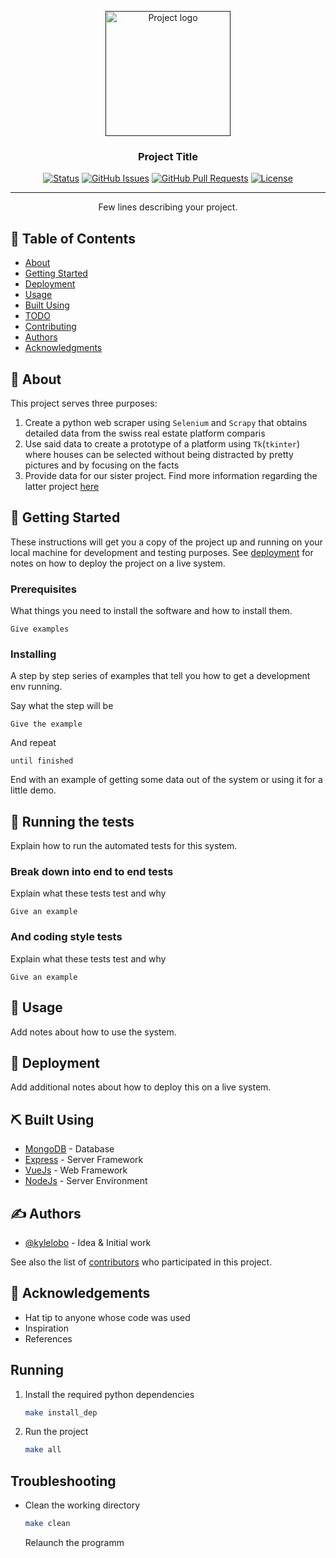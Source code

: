 <p align="center">
  <a href="" rel="noopener">
 <img width=200px height=200px src="https://gifimage.net/wp-content/uploads/2017/11/its-free-real-estate-gif-1.gif" alt="Project logo"></a>
</p>

<h3 align="center">Project Title</h3>

<div align="center">

[![Status](https://img.shields.io/badge/status-active-success.svg)]()
[![GitHub Issues](https://img.shields.io/badge/issues-0%20open-success)](https://github.com/mazzogin/UNIL-Advanced-Programming-Project-2022/issues)
[![GitHub Pull Requests](https://img.shields.io/github/issues-pr/kylelobo/The-Documentation-Compendium.svg)](https://github.com/mazzogin/UNIL-Advanced-Programming-Project-2022/pulls)
[![License](https://img.shields.io/badge/license-MIT-blue.svg)](/LICENSE)

</div>

---

<p align="center"> Few lines describing your project.
    <br> 
</p>

## 📝 Table of Contents

- [About](#about)
- [Getting Started](#getting_started)
- [Deployment](#deployment)
- [Usage](#usage)
- [Built Using](#built_using)
- [TODO](TODO.md)
- [Contributing](../CONTRIBUTING.md)
- [Authors](#authors)
- [Acknowledgments](#acknowledgement)

## 🧐 About <a name = "about"></a>

This project serves three purposes:
1. Create a python web scraper using `Selenium` and `Scrapy` that obtains detailed data from the swiss real estate platform comparis
2. Use said data to create a prototype of a platform using `Tk`(`tkinter`) where houses can be selected without being distracted by pretty pictures and by focusing on the facts
3. Provide data for our sister project. Find more information regarding the latter project [here](https://github.com/mazzogin/UNIL-Advanced-Data-Analysis-Project-2022)

## 🏁 Getting Started <a name = "getting_started"></a>

These instructions will get you a copy of the project up and running on your local machine for development and testing purposes. See [deployment](#deployment) for notes on how to deploy the project on a live system.

### Prerequisites

What things you need to install the software and how to install them.

```
Give examples
```

### Installing

A step by step series of examples that tell you how to get a development env running.

Say what the step will be

```
Give the example
```

And repeat

```
until finished
```

End with an example of getting some data out of the system or using it for a little demo.

## 🔧 Running the tests <a name = "tests"></a>

Explain how to run the automated tests for this system.

### Break down into end to end tests

Explain what these tests test and why

```
Give an example
```

### And coding style tests

Explain what these tests test and why

```
Give an example
```

## 🎈 Usage <a name="usage"></a>

Add notes about how to use the system.

## 🚀 Deployment <a name = "deployment"></a>

Add additional notes about how to deploy this on a live system.

## ⛏️ Built Using <a name = "built_using"></a>

- [MongoDB](https://www.mongodb.com/) - Database
- [Express](https://expressjs.com/) - Server Framework
- [VueJs](https://vuejs.org/) - Web Framework
- [NodeJs](https://nodejs.org/en/) - Server Environment

## ✍️ Authors <a name = "authors"></a>

- [@kylelobo](https://github.com/kylelobo) - Idea & Initial work

See also the list of [contributors](https://github.com/kylelobo/The-Documentation-Compendium/contributors) who participated in this project.

## 🎉 Acknowledgements <a name = "acknowledgement"></a>

- Hat tip to anyone whose code was used
- Inspiration
- References




## Running
1. Install the required python dependencies
   ```bash
   make install_dep
   ```
2. Run the project
   ```bash
   make all
   ```


## Troubleshooting

- Clean the working directory
  ```bash
  make clean
  ```
  Relaunch the programm